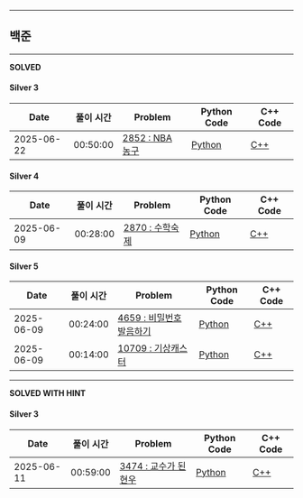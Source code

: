 
---

## 백준

---

**SOLVED**

#### Silver 3
| Date | 풀이 시간 | Problem | Python Code | C++ Code |
|------|------|---------|-------------|-----------|
| 2025-06-22 | 00:50:00 | [2852 : NBA 농구](https://www.acmicpc.net/problem/2852) | [Python](./baekjoon/nan/2852/2852.py) | [C++](./baekjoon/nan/2852/2852.cpp) |

#### Silver 4
| Date | 풀이 시간 | Problem | Python Code | C++ Code |
|------|------|---------|-------------|-----------|
| 2025-06-09 | 00:28:00 | [2870 : 수학숙제](https://www.acmicpc.net/problem/2870) | [Python](./baekjoon/basic2/2870/2870.py) | [C++](./baekjoon/basic2/2870/2870.cpp) |

#### Silver 5
| Date | 풀이 시간 | Problem | Python Code | C++ Code |
|------|------|---------|-------------|-----------|
| 2025-06-09 | 00:24:00 | [4659 : 비밀번호 발음하기](https://www.acmicpc.net/problem/4659) | [Python](./baekjoon/basic2/4659/4659.py) | [C++](./baekjoon/basic2/4659/4659.cpp) |
| 2025-06-09 | 00:14:00 | [10709 : 기상캐스터](https://www.acmicpc.net/problem/10709) | [Python](./baekjoon/basic2/10709/10709.py) | [C++](./baekjoon/basic2/10709/10709.cpp) |

---

**SOLVED WITH HINT**

#### Silver 3
| Date | 풀이 시간 | Problem | Python Code | C++ Code |
|------|------|---------|-------------|-----------|
| 2025-06-11 | 00:59:00 | [3474 : 교수가 된 현우](https://www.acmicpc.net/problem/3474) | [Python](./baekjoon/nan/3474/3474.py) | [C++](./baekjoon/nan/3474/3474.cpp) |
